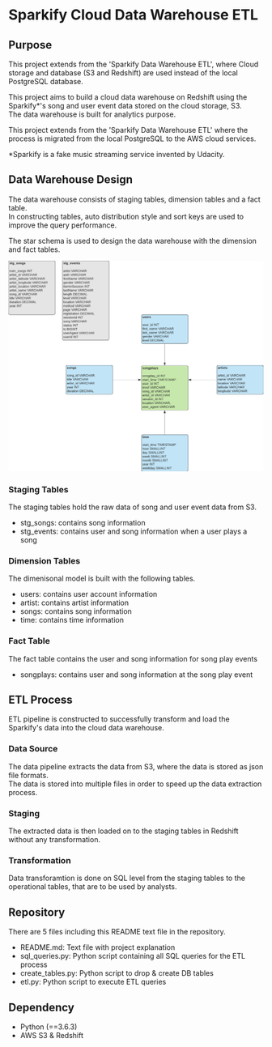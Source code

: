 # Sparkify Cloud Data Warehouse ETL

## Purpose 
This project extends from the 'Sparkify Data Warehouse ETL', where Cloud storage and database (S3 and Redshift) 
are used instead of the local PostgreSQL database. 

This project aims to build a cloud data warehouse on Redshift using the Sparkify\*'s song and user event data
stored on the cloud storage, S3. <br>
The data warehouse is built for analytics purpose. 

This project extends from the 'Sparkify Data Warehouse ETL' where the process is migrated from the local 
PostgreSQL to the AWS cloud services. 

\*Sparkify is a fake music streaming service invented by Udacity.


## Data Warehouse Design 
The data warehouse consists of staging tables, dimension tables and a fact table. <br>
In constructing tables, auto distribution style and sort keys are used to improve the query performance. 

The star schema is used to design the data warehouse with the dimension and fact tables.

![DB_Schema](db_schema.png)

### Staging Tables
The staging tables hold the raw data of song and user event data from S3. 

- stg_songs: contains song information
- stg_events: contains user and song information when a user plays a song

### Dimension Tables
The dimenisonal model is built with the following tables.

- users: contains user account information
- artist: contains artist information
- songs: contains song information
- time: contains time information

### Fact Table
The fact table contains the user and song information for song play events

- songplays: contains user and song information at the song play event


## ETL Process
ETL pipeline is constructed to successfully transform and load the Sparkify's data into the cloud data warehouse. 

### Data Source
The data pipeline extracts the data from S3, where the data is stored as json file formats. <br>
The data is stored into multiple files in order to speed up the data extraction process. 

### Staging
The extracted data is then loaded on to the staging tables in Redshift without any transformation.

### Transformation
Data transforamtion is done on SQL level from the staging tables to the operational tables, that are
to be used by analysts. 


## Repository
There are 5 files including this README text file in the repository.
- README.md: Text file with project explanation
- sql_queries.py: Python script containing all SQL queries for the ETL process
- create_tables.py: Python script to drop & create DB tables
- etl.py: Python script to execute ETL queries

## Dependency
- Python (==3.6.3)
- AWS S3 & Redshift
